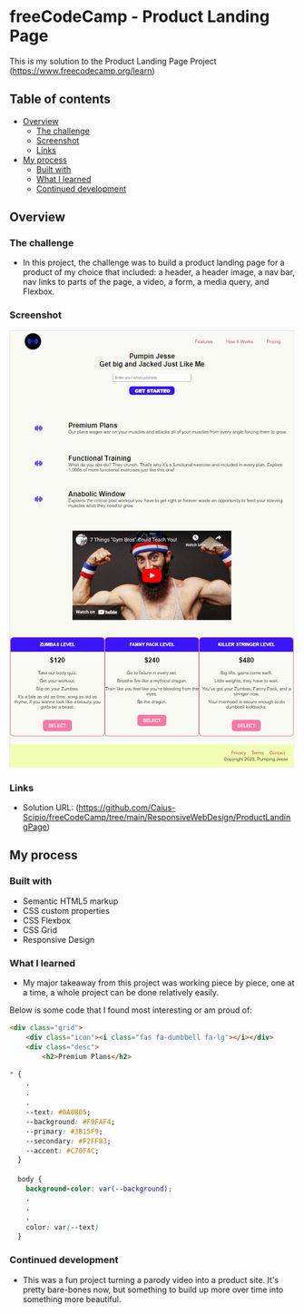 # freeCodeCamp - Product Landing Page
This is my solution to the Product Landing Page Project (https://www.freecodecamp.org/learn)

## Table of contents

- [Overview](#overview)
  - [The challenge](#the-challenge)
  - [Screenshot](#screenshot)
  - [Links](#links)
- [My process](#my-process)
  - [Built with](#built-with)
  - [What I learned](#what-i-learned)
  - [Continued development](#continued-development)

## Overview

### The challenge

- In this project, the challenge was to build a product landing page for a product of my choice that included: a header, a header image, a nav bar, nav links to parts of the page, a video, a form, a media query, and Flexbox.

### Screenshot

![](./ProductLandingPage.png)

### Links

- Solution URL: (https://github.com/Caius-Scipio/freeCodeCamp/tree/main/ResponsiveWebDesign/ProductLandingPage)

## My process

### Built with

- Semantic HTML5 markup
- CSS custom properties
- CSS Flexbox
- CSS Grid
- Responsive Design

### What I learned

- My major takeaway from this project was working piece by piece, one at a time, a whole project can be done relatively easily.

Below is some code that I found most interesting or am proud of:

```HTML
<div class="grid">
    <div class="icon"><i class="fas fa-dumbbell fa-lg"></i></div>
    <div class="desc">
        <h2>Premium Plans</h2>
```

```CSS
* {
    .
    .
    .
    --text: #0A0B05;
    --background: #F9FAF4;
    --primary: #3B15F9;
    --secondary: #F2FFB3;
    --accent: #C70F4C;
  }

  body {
    background-color: var(--background);
    .
    .
    .
    color: var(--text)
  }
```

### Continued development

- This was a fun project turning a parody video into a product site. It's pretty bare-bones now, but something to build up more over time into something more beautiful.